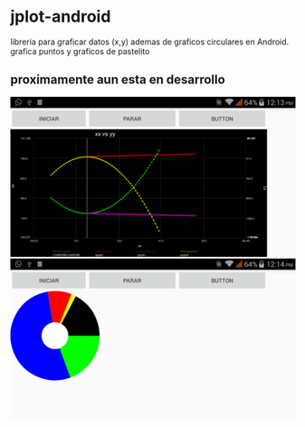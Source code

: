 # jplot-android
libreria para graficar datos (x,y) ademas de graficos circulares en Android.
grafica puntos y graficos de pastelito
## proximamente aun esta en desarrollo
![GitHub Logo](libreria.png)
![GitHub Logo](libreria2.png)
